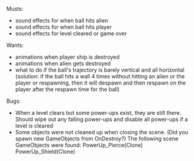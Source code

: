 Musts:


* sound effects for when ball hits alien
* sound effects for when ball hits player
* sound effects for level cleared or game over



Wants:

* animations when player ship is destroyed
* animations when alien gets destroyed
* what to do if the ball's trajectory is barely vertical and all horizontal (solution: if the ball hits a wall 4 times without hitting an alien or the player or respawning, then it will despawn and then respawn on the player after the respawn time for the ball)



Bugs:
* When a level clears but some power-ups exist, they are still there. Should wipe out any falling power-ups and disable all power-ups if a level is cleared
* Some objects were not cleaned up when closing the scene. (Did you spawn new GameObjects from OnDestroy?) The following scene GameObjects were found: PowerUp_Pierce(Clone) PowerUp_Shield(Clone)
